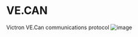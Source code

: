 # VE.CAN
Victron VE.Can communications protocol 
![image](https://github.com/dimitrigeo/VE.CAN/assets/11459620/704fcf4c-1ade-45bc-9aa9-ceffb66da81f)
